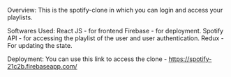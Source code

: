 Overview:
This is the spotify-clone in which you can login and access your playlists.

Softwares Used: 
React JS - for frontend
Firebase - for deployment.
Spotify API - for accessing the playlist of the user and user authentication.
Redux - For updating the state.

Deployment:
You can use this link to access the clone - https://spotify-21c2b.firebaseapp.com/
